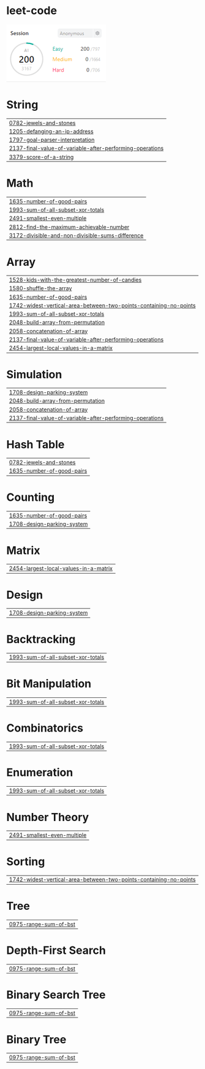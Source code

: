 # leet-code
<img src="score.png">


# String
|  |
| ------- |
| [0782-jewels-and-stones](https://github.com/changminkangkk/leet-code/tree/master/0782-jewels-and-stones) |
| [1205-defanging-an-ip-address](https://github.com/changminkangkk/leet-code/tree/master/1205-defanging-an-ip-address) |
| [1797-goal-parser-interpretation](https://github.com/changminkangkk/leet-code/tree/master/1797-goal-parser-interpretation) |
| [2137-final-value-of-variable-after-performing-operations](https://github.com/changminkangkk/leet-code/tree/master/2137-final-value-of-variable-after-performing-operations) |
| [3379-score-of-a-string](https://github.com/changminkangkk/leet-code/tree/master/3379-score-of-a-string) |
# Math
|  |
| ------- |
| [1635-number-of-good-pairs](https://github.com/changminkangkk/leet-code/tree/master/1635-number-of-good-pairs) |
| [1993-sum-of-all-subset-xor-totals](https://github.com/changminkangkk/leet-code/tree/master/1993-sum-of-all-subset-xor-totals) |
| [2491-smallest-even-multiple](https://github.com/changminkangkk/leet-code/tree/master/2491-smallest-even-multiple) |
| [2812-find-the-maximum-achievable-number](https://github.com/changminkangkk/leet-code/tree/master/2812-find-the-maximum-achievable-number) |
| [3172-divisible-and-non-divisible-sums-difference](https://github.com/changminkangkk/leet-code/tree/master/3172-divisible-and-non-divisible-sums-difference) |
# Array
|  |
| ------- |
| [1528-kids-with-the-greatest-number-of-candies](https://github.com/changminkangkk/leet-code/tree/master/1528-kids-with-the-greatest-number-of-candies) |
| [1580-shuffle-the-array](https://github.com/changminkangkk/leet-code/tree/master/1580-shuffle-the-array) |
| [1635-number-of-good-pairs](https://github.com/changminkangkk/leet-code/tree/master/1635-number-of-good-pairs) |
| [1742-widest-vertical-area-between-two-points-containing-no-points](https://github.com/changminkangkk/leet-code/tree/master/1742-widest-vertical-area-between-two-points-containing-no-points) |
| [1993-sum-of-all-subset-xor-totals](https://github.com/changminkangkk/leet-code/tree/master/1993-sum-of-all-subset-xor-totals) |
| [2048-build-array-from-permutation](https://github.com/changminkangkk/leet-code/tree/master/2048-build-array-from-permutation) |
| [2058-concatenation-of-array](https://github.com/changminkangkk/leet-code/tree/master/2058-concatenation-of-array) |
| [2137-final-value-of-variable-after-performing-operations](https://github.com/changminkangkk/leet-code/tree/master/2137-final-value-of-variable-after-performing-operations) |
| [2454-largest-local-values-in-a-matrix](https://github.com/changminkangkk/leet-code/tree/master/2454-largest-local-values-in-a-matrix) |
# Simulation
|  |
| ------- |
| [1708-design-parking-system](https://github.com/changminkangkk/leet-code/tree/master/1708-design-parking-system) |
| [2048-build-array-from-permutation](https://github.com/changminkangkk/leet-code/tree/master/2048-build-array-from-permutation) |
| [2058-concatenation-of-array](https://github.com/changminkangkk/leet-code/tree/master/2058-concatenation-of-array) |
| [2137-final-value-of-variable-after-performing-operations](https://github.com/changminkangkk/leet-code/tree/master/2137-final-value-of-variable-after-performing-operations) |
# Hash Table
|  |
| ------- |
| [0782-jewels-and-stones](https://github.com/changminkangkk/leet-code/tree/master/0782-jewels-and-stones) |
| [1635-number-of-good-pairs](https://github.com/changminkangkk/leet-code/tree/master/1635-number-of-good-pairs) |
# Counting
|  |
| ------- |
| [1635-number-of-good-pairs](https://github.com/changminkangkk/leet-code/tree/master/1635-number-of-good-pairs) |
| [1708-design-parking-system](https://github.com/changminkangkk/leet-code/tree/master/1708-design-parking-system) |
# Matrix
|  |
| ------- |
| [2454-largest-local-values-in-a-matrix](https://github.com/changminkangkk/leet-code/tree/master/2454-largest-local-values-in-a-matrix) |
# Design
|  |
| ------- |
| [1708-design-parking-system](https://github.com/changminkangkk/leet-code/tree/master/1708-design-parking-system) |
# Backtracking
|  |
| ------- |
| [1993-sum-of-all-subset-xor-totals](https://github.com/changminkangkk/leet-code/tree/master/1993-sum-of-all-subset-xor-totals) |
# Bit Manipulation
|  |
| ------- |
| [1993-sum-of-all-subset-xor-totals](https://github.com/changminkangkk/leet-code/tree/master/1993-sum-of-all-subset-xor-totals) |
# Combinatorics
|  |
| ------- |
| [1993-sum-of-all-subset-xor-totals](https://github.com/changminkangkk/leet-code/tree/master/1993-sum-of-all-subset-xor-totals) |
# Enumeration
|  |
| ------- |
| [1993-sum-of-all-subset-xor-totals](https://github.com/changminkangkk/leet-code/tree/master/1993-sum-of-all-subset-xor-totals) |
# Number Theory
|  |
| ------- |
| [2491-smallest-even-multiple](https://github.com/changminkangkk/leet-code/tree/master/2491-smallest-even-multiple) |
# Sorting
|  |
| ------- |
| [1742-widest-vertical-area-between-two-points-containing-no-points](https://github.com/changminkangkk/leet-code/tree/master/1742-widest-vertical-area-between-two-points-containing-no-points) |
# Tree
|  |
| ------- |
| [0975-range-sum-of-bst](https://github.com/changminkangkk/leet-code/tree/master/0975-range-sum-of-bst) |
# Depth-First Search
|  |
| ------- |
| [0975-range-sum-of-bst](https://github.com/changminkangkk/leet-code/tree/master/0975-range-sum-of-bst) |
# Binary Search Tree
|  |
| ------- |
| [0975-range-sum-of-bst](https://github.com/changminkangkk/leet-code/tree/master/0975-range-sum-of-bst) |
# Binary Tree
|  |
| ------- |
| [0975-range-sum-of-bst](https://github.com/changminkangkk/leet-code/tree/master/0975-range-sum-of-bst) |